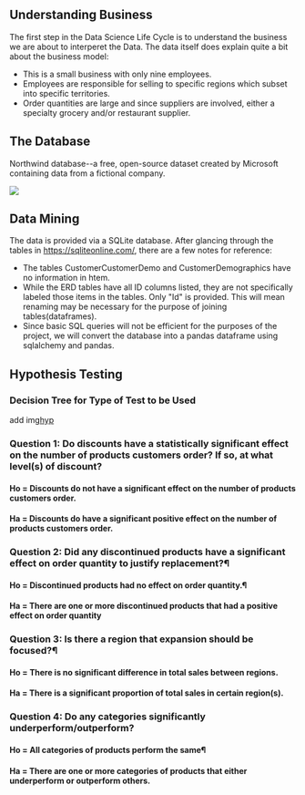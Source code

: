 ## Understanding Business

The first step in the Data Science Life Cycle is to understand the business we are about to interperet the Data. The data itself does explain quite a bit about the business model:

* This is a small business with only nine employees.
* Employees are responsible for selling to specific regions which subset into specific territories.
* Order quantities are large and since suppliers are involved, either a specialty grocery and/or restaurant supplier.


## The Database

Northwind database--a free, open-source dataset created by Microsoft containing data from a fictional company. 

<img src='https://raw.githubusercontent.com/learn-co-curriculum/dsc-2-final-project/master/Northwind_ERD.png'>

## Data Mining

The data is provided via a SQLite database. After glancing through the tables in https://sqliteonline.com/, there are a few notes for reference:

* The tables CustomerCustomerDemo and CustomerDemographics have no information in htem. 
* While the ERD tables have all ID columns listed, they are not specifically labeled those items in the tables. Only "Id" is provided. This will mean renaming may be necessary for the purpose of joining tables(dataframes).
* Since basic SQL queries will not be efficient for the purposes of the project, we will convert the database into a pandas dataframe using sqlalchemy and pandas.

## Hypothesis Testing

### Decision Tree for Type of Test to be Used

add img[hyp](Hypothesis-Test-Decision-Tree_GoLeanSixSigma.com_.png)

### Question 1: Do discounts have a statistically significant effect on the number of products customers order? If so, at what level(s) of discount?

#### Ho = Discounts do not have a significant effect on the number of products customers order.
#### Ha = Discounts do have a significant positive effect on the number of products customers order.


### Question 2: Did any discontinued products have a significant effect on order quantity to justify replacement?¶

#### Ho = Discontinued products had no effect on order quantity.¶
#### Ha = There are one or more discontinued products that had a positive effect on order quantity

### Question 3: Is there a region that expansion should be focused?¶

#### Ho = There is no significant difference in total sales between regions.
#### Ha = There is a significant proportion of total sales in certain region(s).

### Question 4: Do any categories significantly underperform/outperform?

#### Ho = All categories of products perform the same¶
#### Ha = There are one or more categories of products that either underperform or outperform others.
